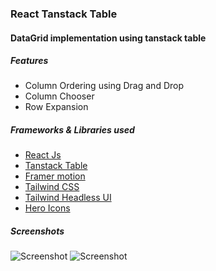 ### React Tanstack Table
#### DataGrid implementation using tanstack table
##### Features
- Column Ordering using Drag and Drop
- Column Chooser 
- Row Expansion

##### Frameworks & Libraries used
- [React Js](https://reactjs.org/)
- [Tanstack Table](https://tanstack.com/table/v8)
- [Framer motion](https://www.framer.com/motion/)
- [Tailwind CSS](https://tailwindcss.com/)
- [Tailwind Headless UI](https://headlessui.com/)
- [Hero Icons](https://heroicons.com/)

##### Screenshots
![Screenshot](https://github.com/gouthamrangarajan/reactjs/blob/main/tanstack-table/Screenshot_1.gif)
![Screenshot](https://github.com/gouthamrangarajan/reactjs/blob/main/tanstack-table/Screenshot_2.gif)

